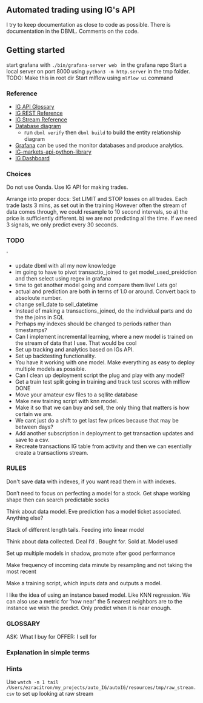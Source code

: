 ## Automated trading using IG's API

I try to keep documentation as close to code as possible. 
There is documentation in the DBML. Comments on the code. 
## Getting started
start grafana with `./bin/grafana-server web ` in the grafana repo
Start a local server on port 8000 using `python3 -m http.server` in the tmp folder. 
TODO: Make this in root dir 
Start mlflow using `mlflow ui` command


### Reference
- [IG API Glossary](https://labs.ig.com/glossary)
- [IG REST Reference](https://labs.ig.com/rest-trading-api-reference)
- [IG Stream Reference](https://labs.ig.com/streaming-api-reference)
- [Database diagram](https://dbdocs.io/citrez/autoIG)
  - run `dbml verify` then `dbml build` to build the entity relationship diagram
- [Grafana](https://citrez.grafana.net/a/grafana-easystart-app/?src=hg_notification_trial) can be used the monitor databases and produce analytics.
- [IG-markets-api-python-library](https://github.com/ig-python/ig-markets-api-python-library)
- [IG Dashboard](https://www.ig.com/uk/myig/dashboard)

### Choices
Do not use Oanda. Use IG API for making trades. 

Arrange into proper docs:
Set LIMIT and STOP losses on all trades. Each trade lasts 3 mins, as set out in the training 
However often the stream of data comes through, we could resample to 10 second intervals, so a) the price is sufficiently different. b) we are not predicting all the time. If we need 3 signals, we only predict every 30 seconds. 

### TODO
'
- update dbml with all my now knowledge
- im going to have to pivot transactio_joined to get model_used_preidction and then select using regex in grafana
- time to get another model going and compare them live! Lets go!
- actual and prediction are both in terms of 1.0 or around. Convert back to absoloute number. 
- change sell_date to sell_datetime 
- Instead of making a transactions_joined, do the individual parts and do the the joins in SQL
- Perhaps my indexes should be changed to periods rather than timestamps?
- Can I implement incremental learning, where a new model is trained on the stream of data that I use. That would be cool
- Set up tracking and analytics based on IGs API.
- Set up backtesting functionality.
- You have it working with one model. Make everything as easy to deploy multiple models as possible. 
- Can I clean up deployment script the plug and play with any model?
- Get a train test split going in training and track test scores with mlflow DONE
- Move your amateur csv files to a sqllite database
- Make new training script with knn model. 
- Make it so that we can buy and sell, the only thing that matters is how certain we are.
- We cant just do a shift to get last few prices because that may be between days?
- Add another subscription in deployment to get transaction updates and save to a csv.
- Recreate transactions IG table from activity and then we can esentially create a transactions stream.


### RULES
Don't save data with indexes, if you want read them in with indexes. 

Don’t need to focus on perfecting a model for a stock. Get shape working shape then can search predictable socks

Think about data model. Eve prediction has a model ticket associated. Anything else?

Stack of different length tails. Feeding into linear model

Think about data collected. Deal I’d . Bought for. Sold at. Model used

Set up multiple models in shadow, promote after good performance

Make frequency of incoming data minute by resampling and not taking the most recent

Make a training script, which inputs data and outputs a model. 

I like the idea of using an instance based model. Like KNN regression. We can also use a metric for 'how near' the 5 nearest neighbors are to the instance we wish the predict. Only predict when it is near enough. 

### GLOSSARY
ASK: What I buy for
OFFER: I sell for

### Explanation in simple terms

### Hints
Use `watch -n 1 tail /Users/ezracitron/my_projects/auto_IG/autoIG/resources/tmp/raw_stream.csv` to set up looking at raw stream










